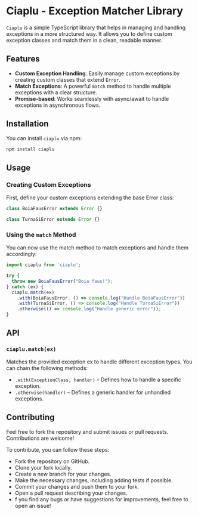 # Ciaplu - Exception Matcher Library

`Ciaplu` is a simple TypeScript library that helps in managing and handling exceptions in a more structured way. It allows you to define custom exception classes and match them in a clean, readable manner. 

## Features

- **Custom Exception Handling**: Easily manage custom exceptions by creating custom classes that extend `Error`.
- **Match Exceptions**: A powerful `match` method to handle multiple exceptions with a clear structure.
- **Promise-based**: Works seamlessly with async/await to handle exceptions in asynchronous flows.

## Installation

You can install `ciaplu` via npm:

```bash
npm install ciaplu
```

## Usage

### Creating Custom Exceptions

First, define your custom exceptions extending the base Error class:

```typescript
class BoiaFausError extends Error {}

class TurnaSiError extends Error {}
```

### Using the `match` Method

You can now use the match method to match exceptions and handle them accordingly:

```typescript
import ciaplu from 'ciaplu';

try {
  throw new BoiaFausError("Boia faus!");
} catch (ex) {
  ciaplu.match(ex)
    .with(BoiaFausError, () => console.log("Handle BoiaFausError"))
    .with(TurnaSiError, () => console.log("Handle TurnaSiError"))
    .otherwise(() => console.log("Handle generic error"));
}
```

## API

### `ciaplu.match(ex)`

Matches the provided exception ex to handle different exception types. You can chain the following methods:

- `.with(ExceptionClass, handler)` – Defines how to handle a specific exception.
- `.otherwise(handler)` – Defines a generic handler for unhandled exceptions.

## Contributing

Feel free to fork the repository and submit issues or pull requests. Contributions are welcome!

To contribute, you can follow these steps:

- Fork the repository on GitHub.
- Clone your fork locally.
- Create a new branch for your changes.
- Make the necessary changes, including adding tests if possible.
- Commit your changes and push them to your fork.
- Open a pull request describing your changes.
- f you find any bugs or have suggestions for improvements, feel free to open an issue!
